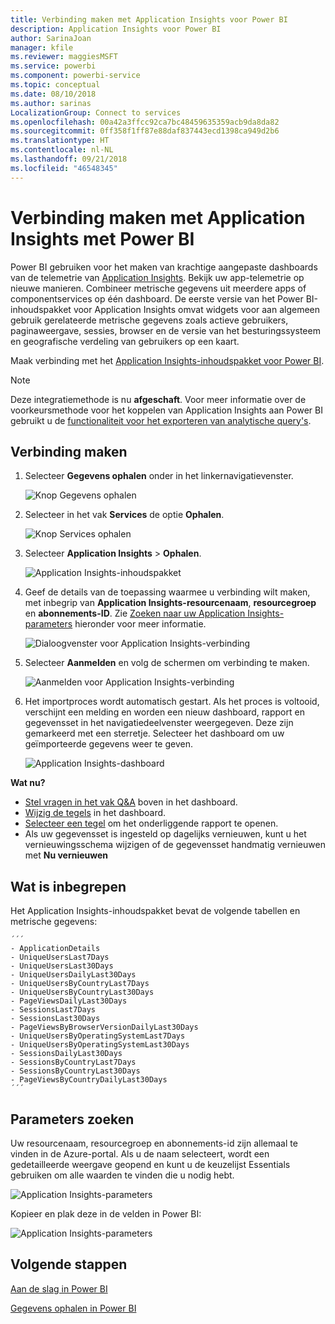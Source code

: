 ```yaml
---
title: Verbinding maken met Application Insights voor Power BI
description: Application Insights voor Power BI
author: SarinaJoan
manager: kfile
ms.reviewer: maggiesMSFT
ms.service: powerbi
ms.component: powerbi-service
ms.topic: conceptual
ms.date: 08/10/2018
ms.author: sarinas
LocalizationGroup: Connect to services
ms.openlocfilehash: 00a42a3ffcc92ca7bc48459635359acb9da8da82
ms.sourcegitcommit: 0ff358f1ff87e88daf837443ecd1398ca949d2b6
ms.translationtype: HT
ms.contentlocale: nl-NL
ms.lasthandoff: 09/21/2018
ms.locfileid: "46548345"
---
```

# <a name="connect-to-application-insights-with-power-bi"></a>Verbinding maken met Application Insights met Power BI
Power BI gebruiken voor het maken van krachtige aangepaste dashboards van de telemetrie van [Application Insights](https://azure.microsoft.com/documentation/articles/app-insights-overview/). Bekijk uw app-telemetrie op nieuwe manieren. Combineer metrische gegevens uit meerdere apps of componentservices op één dashboard. De eerste versie van het Power BI-inhoudspakket voor Application Insights omvat widgets voor aan algemeen gebruik gerelateerde metrische gegevens zoals actieve gebruikers, paginaweergave, sessies, browser en de versie van het besturingssysteem en geografische verdeling van gebruikers op een kaart.

Maak verbinding met het [Application Insights-inhoudspakket voor Power BI](https://app.powerbi.com/getdata/services/application-insights).

>[!NOTE]
>Deze integratiemethode is nu **afgeschaft**. Voor meer informatie over de voorkeursmethode voor het koppelen van Application Insights aan Power BI gebruikt u de [functionaliteit voor het exporteren van analytische query's](https://docs.microsoft.com/azure/application-insights/app-insights-export-power-bi#export-analytics-queries).

## <a name="how-to-connect"></a>Verbinding maken
1. Selecteer **Gegevens ophalen** onder in het linkernavigatievenster.
   
    ![Knop Gegevens ophalen](media/service-connect-to-application-insights/pbi_getdata.png)
2. Selecteer in het vak **Services** de optie **Ophalen**.
   
    ![Knop Services ophalen](media/service-connect-to-application-insights/pbi_getservices.png)
3. Selecteer **Application Insights** > **Ophalen**.
   
    ![Application Insights-inhoudspakket](media/service-connect-to-application-insights/appinsights.png)
4. Geef de details van de toepassing waarmee u verbinding wilt maken, met inbegrip van **Application Insights-resourcenaam**, **resourcegroep** en **abonnements-ID**. Zie [Zoeken naar uw Application Insights-parameters](#FindingAppInsightsParams) hieronder voor meer informatie.
   
    ![Dialoogvenster voor Application Insights-verbinding](media/service-connect-to-application-insights/pbi_contpkappinsitconnectndialog.png)    
5. Selecteer **Aanmelden** en volg de schermen om verbinding te maken.
   
    ![Aanmelden voor Application Insights-verbinding](media/service-connect-to-application-insights/pbi_contpkappinsitconnectn2.png)
6. Het importproces wordt automatisch gestart. Als het proces is voltooid, verschijnt een melding en worden een nieuw dashboard, rapport en gegevensset in het navigatiedeelvenster weergegeven. Deze zijn gemarkeerd met een sterretje.  Selecteer het dashboard om uw geïmporteerde gegevens weer te geven.
   
    ![Application Insights-dashboard](media/service-connect-to-application-insights/pbi_contpkappinsitdash.png)

**Wat nu?**

* [Stel vragen in het vak Q&A](consumer/end-user-q-and-a.md) boven in het dashboard.
* [Wijzig de tegels](service-dashboard-edit-tile.md) in het dashboard.
* [Selecteer een tegel](consumer/end-user-tiles.md) om het onderliggende rapport te openen.
* Als uw gegevensset is ingesteld op dagelijks vernieuwen, kunt u het vernieuwingsschema wijzigen of de gegevensset handmatig vernieuwen met **Nu vernieuwen**

## <a name="whats-included"></a>Wat is inbegrepen
Het Application Insights-inhoudspakket bevat de volgende tabellen en metrische gegevens:  

    ´´´
    - ApplicationDetails  
    - UniqueUsersLast7Days   
    - UniqueUsersLast30Days   
    - UniqueUsersDailyLast30Days  
    - UniqueUsersByCountryLast7Days  
    - UniqueUsersByCountryLast30Days   
    - PageViewsDailyLast30Days   
    - SessionsLast7Days   
    - SessionsLast30Days  
    - PageViewsByBrowserVersionDailyLast30Days   
    - UniqueUsersByOperatingSystemLast7Days   
    - UniqueUsersByOperatingSystemLast30Days    
    - SessionsDailyLast30Days   
    - SessionsByCountryLast7Days   
    - SessionsByCountryLast30Days   
    - PageViewsByCountryDailyLast30Days  
    ´´´ 

<a name="FindingAppInsightsParams"></a>

## <a name="finding-parameters"></a>Parameters zoeken
Uw resourcenaam, resourcegroep en abonnements-id zijn allemaal te vinden in de Azure-portal. Als u de naam selecteert, wordt een gedetailleerde weergave geopend en kunt u de keuzelijst Essentials gebruiken om alle waarden te vinden die u nodig hebt.

![Application Insights-parameters](media/service-connect-to-application-insights/pbi_contpkappinsitparams.png)

Kopieer en plak deze in de velden in Power BI:

![Application Insights-parameters](media/service-connect-to-application-insights/pbi_contpkappinsitparam2.png)

## <a name="next-steps"></a>Volgende stappen
[Aan de slag in Power BI](service-get-started.md)

[Gegevens ophalen in Power BI](service-get-data.md)

